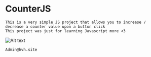 # CounterJS
```
This is a very simple JS project that allows you to increase / decrease a counter value upon a button click
This project was just for learning Javascript more <3
```

![Alt text](https://i.imgur.com/caAj5Rc.png "Example")




```
Admin@hvh.site
```

